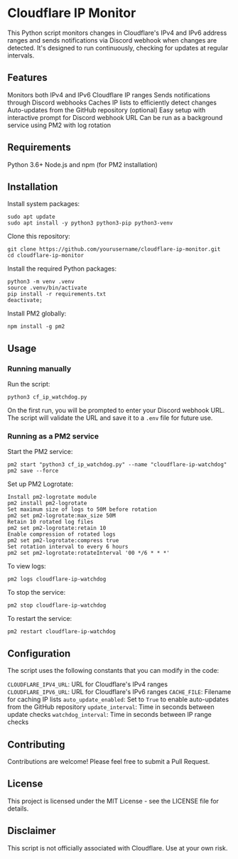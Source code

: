 # Cloudflare IP Monitor
This Python script monitors changes in Cloudflare's IPv4 and IPv6 address ranges and sends notifications via Discord webhook when changes are detected. It's designed to run continuously, checking for updates at regular intervals.
## Features

Monitors both IPv4 and IPv6 Cloudflare IP ranges
Sends notifications through Discord webhooks
Caches IP lists to efficiently detect changes
Auto-updates from the GitHub repository (optional)
Easy setup with interactive prompt for Discord webhook URL
Can be run as a background service using PM2 with log rotation

## Requirements

Python 3.6+
Node.js and npm (for PM2 installation)

## Installation

Install system packages:
```
sudo apt update
sudo apt install -y python3 python3-pip python3-venv
```

Clone this repository:
```
git clone https://github.com/yourusername/cloudflare-ip-monitor.git
cd cloudflare-ip-monitor
```
Install the required Python packages:
```
python3 -m venv .venv
source .venv/bin/activate
pip install -r requirements.txt
deactivate;
```
Install PM2 globally:
```
npm install -g pm2
```

## Usage
### Running manually

Run the script:
```
python3 cf_ip_watchdog.py
```
On the first run, you will be prompted to enter your Discord webhook URL. The script will validate the URL and save it to a `.env` file for future use.

### Running as a PM2 service

Start the PM2 service:
```
pm2 start "python3 cf_ip_watchdog.py" --name "cloudflare-ip-watchdog"
pm2 save --force
```
Set up PM2 Logrotate:
```
Install pm2-logrotate module
pm2 install pm2-logrotate
Set maximum size of logs to 50M before rotation
pm2 set pm2-logrotate:max_size 50M
Retain 10 rotated log files
pm2 set pm2-logrotate:retain 10
Enable compression of rotated logs
pm2 set pm2-logrotate:compress true
Set rotation interval to every 6 hours
pm2 set pm2-logrotate:rotateInterval '00 */6 * * *'
```
To view logs:
```
pm2 logs cloudflare-ip-watchdog
```
To stop the service:
```
pm2 stop cloudflare-ip-watchdog
```
To restart the service:
```
pm2 restart cloudflare-ip-watchdog
```

## Configuration
The script uses the following constants that you can modify in the code:

`CLOUDFLARE_IPV4_URL`: URL for Cloudflare's IPv4 ranges
`CLOUDFLARE_IPV6_URL`: URL for Cloudflare's IPv6 ranges
`CACHE_FILE`: Filename for caching IP lists
`auto_update_enabled`: Set to `True` to enable auto-updates from the GitHub repository
`update_interval`: Time in seconds between update checks
`watchdog_interval`: Time in seconds between IP range checks

## Contributing
Contributions are welcome! Please feel free to submit a Pull Request.
## License
This project is licensed under the MIT License - see the LICENSE file for details.
## Disclaimer
This script is not officially associated with Cloudflare. Use at your own risk.
